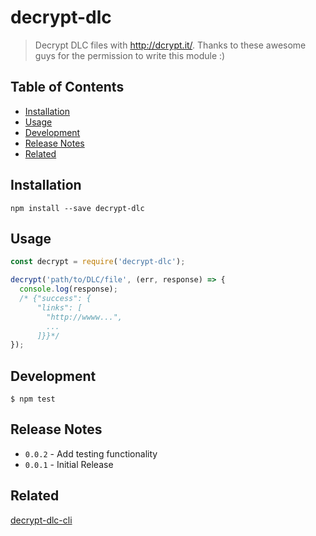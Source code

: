 # decrypt-dlc

> Decrypt DLC files with http://dcrypt.it/.
> Thanks to these awesome guys for the permission to write this module :)

## Table of Contents

- [Installation](#installation)
- [Usage](#usage)
- [Development](#development)
-	[Release Notes](#release-notes)
- [Related](#related)


## Installation

```
npm install --save decrypt-dlc
```

## Usage

``` js
const decrypt = require('decrypt-dlc');

decrypt('path/to/DLC/file', (err, response) => {
  console.log(response);
  /* {"success": {
      "links": [
        "http://wwww...",
        ...
      ]}}*/
});
```

## Development

```
$ npm test
```

## Release Notes

- ```0.0.2``` - Add testing functionality
- ```0.0.1``` - Initial Release

## Related

[decrypt-dlc-cli](https://github.com/sydev/decrypt-dlc-cli)
